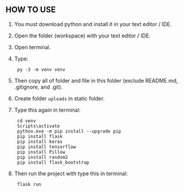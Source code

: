 ## **HOW TO USE**

1. You must download python and install it in your text editor / IDE.
2. Open the folder (workspace) with your text editor / IDE.
3. Open terminal.
4. Type: 

        py -3 -m venv venv
5. Then copy all of folder and file in this folder (exclude README.md, .gitignore, and .git).
6. Create folder `uploads` in static folder.
7. Type this again in terminal: 

        cd venv
        Scripts\activate
        python.exe -m pip install --upgrade pip
        pip install flask
        pip install keras
        pip install tensorflow
        pip install Pillow
        pip install random2
        pip install flask_bootstrap
8. Then run the project with type this in terminal:
   
        flask run